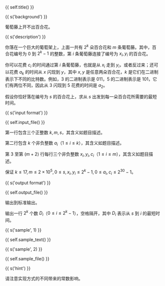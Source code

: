 {{ self.title() }}

{{ s('background') }}

葡萄藤上开不出百合花。

{{ s('description') }}

你落在一个巨大的葡萄架上，上面一共有 $2^k$ 朵百合花和 $m$ 条葡萄藤。其中，百合花编号为 $0$ 到 $2^k-1$ 的整数，第 $i$ 条葡萄藤连接了编号为 $x_i, y_i$ 的百合花。

你可以花费 $c_i$ 的时间通过第 $i$ 条葡萄藤，也就是从 $x_i$ 走到 $y_i$，或者反过来；还可以花费 $a_k$ 的时间从 $x$ 闪现到 $y$，其中 $x, y$ 是任意两朵百合花，$k$ 是它们在二进制表示下不同的比特数。例如，$3$ 的二进制表示是 $011$，$5$ 的二进制表示是 $101$，它们有两位不同，因此从 $3$ 闪现到 $5$ 花费的时间是 $a_2$。

假设你恰好落在编号为 $s$ 的百合花上，求从 $s$ 出发到每一朵百合花所需要的最短时间。

{{ s('input format') }}

{{ self.input_file() }}

第一行包含三个正整数 $k,m,s$，其含义如题目描述。

第二行包含 $k$ 个非负整数 $a_i$（$1 \leq i \leq k$），其含义如题目描述。

第 $3$ 至第 $(m+2)$ 行每行三个非负整数 $x_i,y_i,c_i$（$1 \leq i \leq m$），其含义如题目描述。

保证 $k \leq 17,m \leq 2\times10^5, 0 \leq s,x_i,y_i \leq 2^k-1, 0 \leq a_i, c_i \leq 2^{30}-1$。

{{ s('output format') }}

{{ self.output_file() }}

输出到标准输出。

输出一行 $2^k$ 个数 $D_i$（$0 \leq i \leq 2^k-1$），空格隔开，其中 $D_i$ 表示从 $s$ 到 $i$ 的最短时间。

{{ s('sample', 1) }}

{{ self.sample_text() }}

{{ s('sample', 2) }}

{{ self.sample_file() }}

{{ s('hint') }}

请注意实现方式的不同带来的常数影响。

